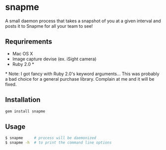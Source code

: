 snapme
======

A small daemon process that takes a snapshot of you at a given interval and
posts it to Snapme for all your team to see!

Requrirements
-------------

* Mac OS X
* Image capture devise (ex. iSight camera)
* Ruby 2.0 *

\* Note: I got fancy with Ruby 2.0's keyword arguments... This was probably a
bad choice for a general purchase library. Complain at me and it will be fixed.

Installation
------------

```bash
gem install snapme
```

Usage
-----

```bash
$ snapme     # process will be daemonized
$ snapme -h  # to print the command line options
```
